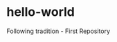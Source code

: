 # hello-world
Following tradition - First Repository
<!-- Current plans - Learn about Github and build something awesome and useful -->
